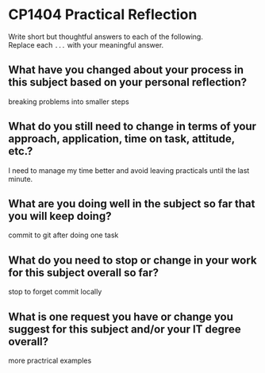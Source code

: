# CP1404 Practical Reflection

Write short but thoughtful answers to each of the following.  
Replace each `...` with your meaningful answer.

## What have you changed about your process in this subject based on your personal reflection?
breaking problems into smaller steps 


## What do you still need to change in terms of your approach, application, time on task, attitude, etc.?

I need to manage my time better and avoid leaving practicals until the last minute.

## What are you doing well in the subject so far that you will keep doing?

commit to git after doing one task

## What do you need to stop or change in your work for this subject overall so far?

stop to forget commit locally 

## What is one request you have or change you suggest for this subject and/or your IT degree overall?

more practrical examples

